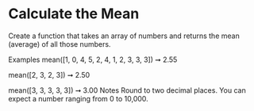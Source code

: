 # Calculate the Mean

Create a function that takes an array of numbers and returns the mean (average) of all those numbers.

Examples
mean([1, 0, 4, 5, 2, 4, 1, 2, 3, 3, 3]) ➞ 2.55

mean([2, 3, 2, 3]) ➞ 2.50

mean([3, 3, 3, 3, 3]) ➞ 3.00
Notes
Round to two decimal places.
You can expect a number ranging from 0 to 10,000.
